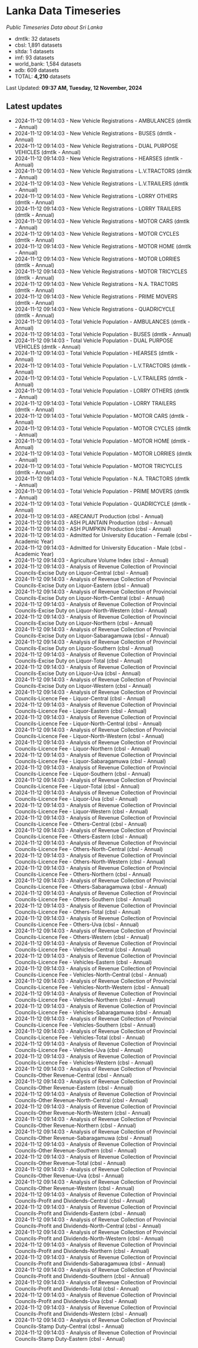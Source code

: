 # Lanka Data Timeseries
*Public Timeseries Data about Sri Lanka*

* dmtlk: 32 datasets
* cbsl: 1,891 datasets
* sltda: 1 datasets
* imf: 93 datasets
* world_bank: 1,584 datasets
* adb: 609 datasets
* TOTAL: **4,210** datasets

Last Updated: **09:37 AM, Tuesday, 12 November, 2024**

## Latest updates

* 2024-11-12 09:14:03 - New Vehicle Registrations - AMBULANCES (dmtlk - Annual)
* 2024-11-12 09:14:03 - New Vehicle Registrations - BUSES (dmtlk - Annual)
* 2024-11-12 09:14:03 - New Vehicle Registrations - DUAL PURPOSE VEHICLES (dmtlk - Annual)
* 2024-11-12 09:14:03 - New Vehicle Registrations - HEARSES (dmtlk - Annual)
* 2024-11-12 09:14:03 - New Vehicle Registrations - L.V.TRACTORS (dmtlk - Annual)
* 2024-11-12 09:14:03 - New Vehicle Registrations - L.V.TRAILERS (dmtlk - Annual)
* 2024-11-12 09:14:03 - New Vehicle Registrations - LORRY OTHERS (dmtlk - Annual)
* 2024-11-12 09:14:03 - New Vehicle Registrations - LORRY TRAILERS (dmtlk - Annual)
* 2024-11-12 09:14:03 - New Vehicle Registrations - MOTOR CARS (dmtlk - Annual)
* 2024-11-12 09:14:03 - New Vehicle Registrations - MOTOR CYCLES (dmtlk - Annual)
* 2024-11-12 09:14:03 - New Vehicle Registrations - MOTOR HOME (dmtlk - Annual)
* 2024-11-12 09:14:03 - New Vehicle Registrations - MOTOR LORRIES (dmtlk - Annual)
* 2024-11-12 09:14:03 - New Vehicle Registrations - MOTOR TRICYCLES (dmtlk - Annual)
* 2024-11-12 09:14:03 - New Vehicle Registrations - N.A. TRACTORS (dmtlk - Annual)
* 2024-11-12 09:14:03 - New Vehicle Registrations - PRIME MOVERS (dmtlk - Annual)
* 2024-11-12 09:14:03 - New Vehicle Registrations - QUADRICYCLE (dmtlk - Annual)
* 2024-11-12 09:14:03 - Total Vehicle Population - AMBULANCES (dmtlk - Annual)
* 2024-11-12 09:14:03 - Total Vehicle Population - BUSES (dmtlk - Annual)
* 2024-11-12 09:14:03 - Total Vehicle Population - DUAL PURPOSE VEHICLES (dmtlk - Annual)
* 2024-11-12 09:14:03 - Total Vehicle Population - HEARSES (dmtlk - Annual)
* 2024-11-12 09:14:03 - Total Vehicle Population - L.V.TRACTORS (dmtlk - Annual)
* 2024-11-12 09:14:03 - Total Vehicle Population - L.V.TRAILERS (dmtlk - Annual)
* 2024-11-12 09:14:03 - Total Vehicle Population - LORRY OTHERS (dmtlk - Annual)
* 2024-11-12 09:14:03 - Total Vehicle Population - LORRY TRAILERS (dmtlk - Annual)
* 2024-11-12 09:14:03 - Total Vehicle Population - MOTOR CARS (dmtlk - Annual)
* 2024-11-12 09:14:03 - Total Vehicle Population - MOTOR CYCLES (dmtlk - Annual)
* 2024-11-12 09:14:03 - Total Vehicle Population - MOTOR HOME (dmtlk - Annual)
* 2024-11-12 09:14:03 - Total Vehicle Population - MOTOR LORRIES (dmtlk - Annual)
* 2024-11-12 09:14:03 - Total Vehicle Population - MOTOR TRICYCLES (dmtlk - Annual)
* 2024-11-12 09:14:03 - Total Vehicle Population - N.A. TRACTORS (dmtlk - Annual)
* 2024-11-12 09:14:03 - Total Vehicle Population - PRIME MOVERS (dmtlk - Annual)
* 2024-11-12 09:14:03 - Total Vehicle Population - QUADRICYCLE (dmtlk - Annual)
* 2024-11-12 09:14:03 - ARECANUT Production (cbsl - Annual)
* 2024-11-12 09:14:03 - ASH PLANTAIN Production (cbsl - Annual)
* 2024-11-12 09:14:03 - ASH PUMPKIN Production (cbsl - Annual)
* 2024-11-12 09:14:03 - Admitted for University Education - Female (cbsl - Academic Year)
* 2024-11-12 09:14:03 - Admitted for University Education - Male (cbsl - Academic Year)
* 2024-11-12 09:14:03 - Agriculture Volume Index (cbsl - Annual)
* 2024-11-12 09:14:03 - Analysis of Revenue Collection of Provincial Councils-Excise Duty on Liquor-Central (cbsl - Annual)
* 2024-11-12 09:14:03 - Analysis of Revenue Collection of Provincial Councils-Excise Duty on Liquor-Eastern (cbsl - Annual)
* 2024-11-12 09:14:03 - Analysis of Revenue Collection of Provincial Councils-Excise Duty on Liquor-North-Central (cbsl - Annual)
* 2024-11-12 09:14:03 - Analysis of Revenue Collection of Provincial Councils-Excise Duty on Liquor-North-Western (cbsl - Annual)
* 2024-11-12 09:14:03 - Analysis of Revenue Collection of Provincial Councils-Excise Duty on Liquor-Northern (cbsl - Annual)
* 2024-11-12 09:14:03 - Analysis of Revenue Collection of Provincial Councils-Excise Duty on Liquor-Sabaragamuwa (cbsl - Annual)
* 2024-11-12 09:14:03 - Analysis of Revenue Collection of Provincial Councils-Excise Duty on Liquor-Southern (cbsl - Annual)
* 2024-11-12 09:14:03 - Analysis of Revenue Collection of Provincial Councils-Excise Duty on Liquor-Total (cbsl - Annual)
* 2024-11-12 09:14:03 - Analysis of Revenue Collection of Provincial Councils-Excise Duty on Liquor-Uva (cbsl - Annual)
* 2024-11-12 09:14:03 - Analysis of Revenue Collection of Provincial Councils-Excise Duty on Liquor-Western (cbsl - Annual)
* 2024-11-12 09:14:03 - Analysis of Revenue Collection of Provincial Councils-Licence Fee - Liquor-Central (cbsl - Annual)
* 2024-11-12 09:14:03 - Analysis of Revenue Collection of Provincial Councils-Licence Fee - Liquor-Eastern (cbsl - Annual)
* 2024-11-12 09:14:03 - Analysis of Revenue Collection of Provincial Councils-Licence Fee - Liquor-North-Central (cbsl - Annual)
* 2024-11-12 09:14:03 - Analysis of Revenue Collection of Provincial Councils-Licence Fee - Liquor-North-Western (cbsl - Annual)
* 2024-11-12 09:14:03 - Analysis of Revenue Collection of Provincial Councils-Licence Fee - Liquor-Northern (cbsl - Annual)
* 2024-11-12 09:14:03 - Analysis of Revenue Collection of Provincial Councils-Licence Fee - Liquor-Sabaragamuwa (cbsl - Annual)
* 2024-11-12 09:14:03 - Analysis of Revenue Collection of Provincial Councils-Licence Fee - Liquor-Southern (cbsl - Annual)
* 2024-11-12 09:14:03 - Analysis of Revenue Collection of Provincial Councils-Licence Fee - Liquor-Total (cbsl - Annual)
* 2024-11-12 09:14:03 - Analysis of Revenue Collection of Provincial Councils-Licence Fee - Liquor-Uva (cbsl - Annual)
* 2024-11-12 09:14:03 - Analysis of Revenue Collection of Provincial Councils-Licence Fee - Liquor-Western (cbsl - Annual)
* 2024-11-12 09:14:03 - Analysis of Revenue Collection of Provincial Councils-Licence Fee - Others-Central (cbsl - Annual)
* 2024-11-12 09:14:03 - Analysis of Revenue Collection of Provincial Councils-Licence Fee - Others-Eastern (cbsl - Annual)
* 2024-11-12 09:14:03 - Analysis of Revenue Collection of Provincial Councils-Licence Fee - Others-North-Central (cbsl - Annual)
* 2024-11-12 09:14:03 - Analysis of Revenue Collection of Provincial Councils-Licence Fee - Others-North-Western (cbsl - Annual)
* 2024-11-12 09:14:03 - Analysis of Revenue Collection of Provincial Councils-Licence Fee - Others-Northern (cbsl - Annual)
* 2024-11-12 09:14:03 - Analysis of Revenue Collection of Provincial Councils-Licence Fee - Others-Sabaragamuwa (cbsl - Annual)
* 2024-11-12 09:14:03 - Analysis of Revenue Collection of Provincial Councils-Licence Fee - Others-Southern (cbsl - Annual)
* 2024-11-12 09:14:03 - Analysis of Revenue Collection of Provincial Councils-Licence Fee - Others-Total (cbsl - Annual)
* 2024-11-12 09:14:03 - Analysis of Revenue Collection of Provincial Councils-Licence Fee - Others-Uva (cbsl - Annual)
* 2024-11-12 09:14:03 - Analysis of Revenue Collection of Provincial Councils-Licence Fee - Others-Western (cbsl - Annual)
* 2024-11-12 09:14:03 - Analysis of Revenue Collection of Provincial Councils-Licence Fee - Vehicles-Central (cbsl - Annual)
* 2024-11-12 09:14:03 - Analysis of Revenue Collection of Provincial Councils-Licence Fee - Vehicles-Eastern (cbsl - Annual)
* 2024-11-12 09:14:03 - Analysis of Revenue Collection of Provincial Councils-Licence Fee - Vehicles-North-Central (cbsl - Annual)
* 2024-11-12 09:14:03 - Analysis of Revenue Collection of Provincial Councils-Licence Fee - Vehicles-North-Western (cbsl - Annual)
* 2024-11-12 09:14:03 - Analysis of Revenue Collection of Provincial Councils-Licence Fee - Vehicles-Northern (cbsl - Annual)
* 2024-11-12 09:14:03 - Analysis of Revenue Collection of Provincial Councils-Licence Fee - Vehicles-Sabaragamuwa (cbsl - Annual)
* 2024-11-12 09:14:03 - Analysis of Revenue Collection of Provincial Councils-Licence Fee - Vehicles-Southern (cbsl - Annual)
* 2024-11-12 09:14:03 - Analysis of Revenue Collection of Provincial Councils-Licence Fee - Vehicles-Total (cbsl - Annual)
* 2024-11-12 09:14:03 - Analysis of Revenue Collection of Provincial Councils-Licence Fee - Vehicles-Uva (cbsl - Annual)
* 2024-11-12 09:14:03 - Analysis of Revenue Collection of Provincial Councils-Licence Fee - Vehicles-Western (cbsl - Annual)
* 2024-11-12 09:14:03 - Analysis of Revenue Collection of Provincial Councils-Other Revenue-Central (cbsl - Annual)
* 2024-11-12 09:14:03 - Analysis of Revenue Collection of Provincial Councils-Other Revenue-Eastern (cbsl - Annual)
* 2024-11-12 09:14:03 - Analysis of Revenue Collection of Provincial Councils-Other Revenue-North-Central (cbsl - Annual)
* 2024-11-12 09:14:03 - Analysis of Revenue Collection of Provincial Councils-Other Revenue-North-Western (cbsl - Annual)
* 2024-11-12 09:14:03 - Analysis of Revenue Collection of Provincial Councils-Other Revenue-Northern (cbsl - Annual)
* 2024-11-12 09:14:03 - Analysis of Revenue Collection of Provincial Councils-Other Revenue-Sabaragamuwa (cbsl - Annual)
* 2024-11-12 09:14:03 - Analysis of Revenue Collection of Provincial Councils-Other Revenue-Southern (cbsl - Annual)
* 2024-11-12 09:14:03 - Analysis of Revenue Collection of Provincial Councils-Other Revenue-Total (cbsl - Annual)
* 2024-11-12 09:14:03 - Analysis of Revenue Collection of Provincial Councils-Other Revenue-Uva (cbsl - Annual)
* 2024-11-12 09:14:03 - Analysis of Revenue Collection of Provincial Councils-Other Revenue-Western (cbsl - Annual)
* 2024-11-12 09:14:03 - Analysis of Revenue Collection of Provincial Councils-Profit and Dividends-Central (cbsl - Annual)
* 2024-11-12 09:14:03 - Analysis of Revenue Collection of Provincial Councils-Profit and Dividends-Eastern (cbsl - Annual)
* 2024-11-12 09:14:03 - Analysis of Revenue Collection of Provincial Councils-Profit and Dividends-North-Central (cbsl - Annual)
* 2024-11-12 09:14:03 - Analysis of Revenue Collection of Provincial Councils-Profit and Dividends-North-Western (cbsl - Annual)
* 2024-11-12 09:14:03 - Analysis of Revenue Collection of Provincial Councils-Profit and Dividends-Northern (cbsl - Annual)
* 2024-11-12 09:14:03 - Analysis of Revenue Collection of Provincial Councils-Profit and Dividends-Sabaragamuwa (cbsl - Annual)
* 2024-11-12 09:14:03 - Analysis of Revenue Collection of Provincial Councils-Profit and Dividends-Southern (cbsl - Annual)
* 2024-11-12 09:14:03 - Analysis of Revenue Collection of Provincial Councils-Profit and Dividends-Total (cbsl - Annual)
* 2024-11-12 09:14:03 - Analysis of Revenue Collection of Provincial Councils-Profit and Dividends-Uva (cbsl - Annual)
* 2024-11-12 09:14:03 - Analysis of Revenue Collection of Provincial Councils-Profit and Dividends-Western (cbsl - Annual)
* 2024-11-12 09:14:03 - Analysis of Revenue Collection of Provincial Councils-Stamp Duty-Central (cbsl - Annual)
* 2024-11-12 09:14:03 - Analysis of Revenue Collection of Provincial Councils-Stamp Duty-Eastern (cbsl - Annual)
